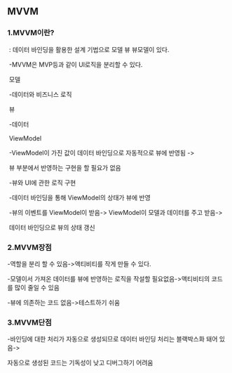 ## MVVM

### 1.MVVM이란?

​	: 데이터 바인딩을 활용한 설계 기법으로 모델 뷰 뷰모델이 있다.

​	-MVVM은 MVP등과 같이 UI로직을 분리할 수 있다.

​	모델

​	-데이터와 비즈니스 로직



​	뷰

​	-데이터



​	ViewModel

​	-ViewModel이 가진 값이 데이터 바인딩으로 자동적으로 뷰에 반영됨 -> 

​	 뷰 부분에서 반영하는 구현을 할 필요가 없음

​	-뷰와 UI에 관한 로직 구현

​	-데이터 바인딩을 통해 ViewModel의 상태가 뷰에 반영

​	-뷰의 이벤트를 ViewModel이 받음-> ViewModel이 모델과 데이터를 주고 받음-> 

​	 데이터 바인딩으로 뷰의 상태 갱신

### 2.MVVM장점

-역할을 분리 할 수 있음->액티비티를 작게 만들 수 있다.

-모델이서 가져온 데이터를 뷰에 반영하는 로직을 작설할 필요없음->액티비티의 코드를 많이 줄일 수 있음

-뷰에 의존하는 코드 없음->테스트하기 쉬움

### 3.MVVM단점

-바인딩에 대한 처리가 자동으로 생성되므로 데이터 바인딩 처리는 블랙박스화 돼어 있음->

 자동으로 생성된 코드는 기독성이 낮고 디버그하기 어려움

 

​	